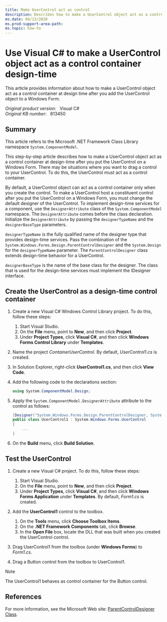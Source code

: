 ```yaml
---
title: Make UserControl act as control
description: Describes how to make a UserControl object act as a control container at design time after you add the UserControl object to a Windows Form.
ms.date: 04/13/2020
ms.prod-support-area-path: 
ms.topic: how-to
---
```

# Use Visual C# to make a UserControl object act as a control container design-time

This article provides information about how to make a UserControl object act as a control container at design time after you add the UserControl object to a Windows Form.

_Original product version:_ &nbsp; Visual C#  
_Original KB number:_ &nbsp; 813450

## Summary

This article refers to the Microsoft .NET Framework Class Library namespace `System.ComponentModel`.

This step-by-step article describes how to make a UserControl object act as a control container at design-time after you put the UserControl on a Windows Form. There may be situations where you want to drag a control to your UserControl. To do this, the UserControl must act as a control container.

By default, a UserControl object can act as a control container only when you create the control. To make a UserControl host a constituent control after you put the UserControl on a Windows Form, you must change the default designer of the UserControl. To implement design-time services for a component, use the `DesignerAttribute` class of the `System.ComponentModel` namespace. The `DesignerAttribute` comes before the class declaration. Initialize the `DesignerAttribute` by passing the `designerTypeName` and the `designerBaseType` parameters.

`designerTypeName` is the fully qualified name of the designer type that provides design-time services. Pass the combination of the `System.Windows.Forms.Design.ParentControlDesigner` and the `System.Design` for the `designerTypeName` parameter. The `ParentControlDesigner` class extends design-time behavior for a UserControl.

`designerBaseType` is the name of the base class for the designer. The class that is used for the design-time services must implement the IDesigner interface.

## Create the UserControl as a design-time control container

1. Create a new Visual C# Windows Control Library project. To do this, follow these steps:

    1. Start Visual Studio.
    2. On the **File** menu, point to **New**, and then click **Project**.
    3. Under **Project Types**, click **Visual C#**, and then click **Windows Forms Control Library** under **Templates**.

2. Name the project *ContainerUserControl*. By default, *UserControl1.cs* is created.
3. In Solution Explorer, right-click **UserControl1.cs**, and then click **View Code**.
4. Add the following code to the declarations section:

    ```csharp
    using System.ComponentModel.Design;
    ```

5. Apply the `System.ComponentModel.DesignerAttribute` attribute to the control as follows:

    ```csharp
    [Designer("System.Windows.Forms.Design.ParentControlDesigner, System.Design", typeof(IDesigner))]
    public class UserControl1 : System.Windows.Forms.UserControl
    {
        ...
    }
    ```

6. On the **Build** menu, click **Build Solution**.

## Test the UserControl

1. Create a new Visual C# project. To do this, follow these steps:

    1. Start Visual Studio.
    2. On the **File** menu, point to **New**, and then click **Project**.
    3. Under **Project Types**, click **Visual C#**, and then click **Windows Forms Application** under **Templates**. By default, *Form1.cs* is created.

2. Add the **UserControl1** control to the toolbox.

    1. On the **Tools** menu, click **Choose Toolbox Items**.
    2. On the **.NET Framework Components** tab, click **Browse**.
    3. In the **Open File** box, locate the DLL that was built when you created the UserControl control.

3. Drag UserControl1 from the toolbox (under **Windows Forms**) to *Form1.cs*.
4. Drag a Button control from the toolbox to UserControl1.

> [!NOTE]
> The UserControl1 behaves as control container for the Button control.

## References

For more information, see the Microsoft Web site:
[ParentControlDesigner Class](/dotnet/api/system.windows.forms.design.parentcontroldesigner?&view=netframework-4.8&preserve-view=true).
